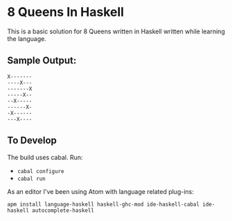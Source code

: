 # 8 Queens In Haskell

This is a basic solution for 8 Queens written in Haskell written while learning the language.

## Sample Output:

    X-------
    ----X---
    -------X
    -----X--
    --X-----
    ------X-
    -X------
    ---X----

## To Develop

The build uses cabal.  Run:

* `cabal configure`
* `cabal run`

As an editor I've been using Atom with language related plug-ins:

`apm install language-haskell haskell-ghc-mod ide-haskell-cabal ide-haskell autocomplete-haskell`
